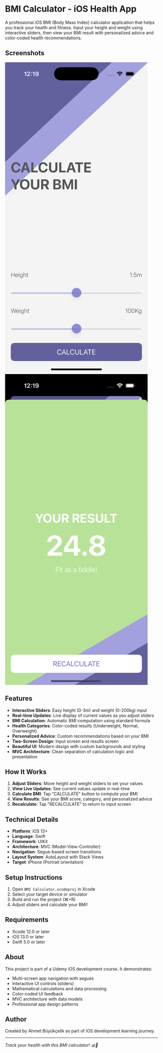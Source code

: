 # BMI Calculator - iOS Health App

A professional iOS BMI (Body Mass Index) calculator application that helps you track your health and fitness. Input your height and weight using interactive sliders, then view your BMI result with personalized advice and color-coded health recommendations.

## Screenshots

![App Screenshot 1](./Screenshot1.png)
![App Screenshot 2](./Screenshot2.png)

## Features

- **Interactive Sliders**: Easy height (0-3m) and weight (0-200kg) input
- **Real-time Updates**: Live display of current values as you adjust sliders
- **BMI Calculation**: Automatic BMI computation using standard formula
- **Health Categories**: Color-coded results (Underweight, Normal, Overweight)
- **Personalized Advice**: Custom recommendations based on your BMI
- **Two-Screen Design**: Input screen and results screen
- **Beautiful UI**: Modern design with custom backgrounds and styling
- **MVC Architecture**: Clean separation of calculation logic and presentation

## How It Works

1. **Adjust Sliders**: Move height and weight sliders to set your values
2. **View Live Updates**: See current values update in real-time
3. **Calculate BMI**: Tap "CALCULATE" button to compute your BMI
4. **View Results**: See your BMI score, category, and personalized advice
5. **Recalculate**: Tap "RECALCULATE" to return to input screen

## Technical Details

- **Platform**: iOS 13+
- **Language**: Swift
- **Framework**: UIKit
- **Architecture**: MVC (Model-View-Controller)
- **Navigation**: Segue-based screen transitions
- **Layout System**: AutoLayout with Stack Views
- **Target**: iPhone (Portrait orientation)

## Setup Instructions

1. Open `BMI Calculator.xcodeproj` in Xcode
2. Select your target device or simulator
3. Build and run the project (⌘+R)
4. Adjust sliders and calculate your BMI!

## Requirements

- Xcode 12.0 or later
- iOS 13.0 or later
- Swift 5.0 or later

## About

This project is part of a Udemy iOS development course. It demonstrates:
- Multi-screen app navigation with segues
- Interactive UI controls (sliders)
- Mathematical calculations and data processing
- Color-coded UI feedback
- MVC architecture with data models
- Professional app design patterns

## Author

Created by Ahmet Büyükçelik as part of iOS development learning journey.

---

*Track your health with this BMI calculator! 📊💪*
